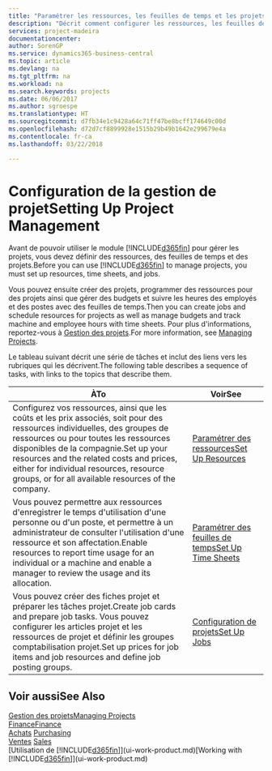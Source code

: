 ```yaml
---
title: "Paramétrer les ressources, les feuilles de temps et les projets| Microsoft Docs"
description: "Décrit comment configurer les ressources, les feuilles de temps et les projets pour la gestion des projets."
services: project-madeira
documentationcenter: 
author: SorenGP
ms.service: dynamics365-business-central
ms.topic: article
ms.devlang: na
ms.tgt_pltfrm: na
ms.workload: na
ms.search.keywords: projects
ms.date: 06/06/2017
ms.author: sgroespe
ms.translationtype: HT
ms.sourcegitcommit: d7fb34e1c9428a64c71ff47be8bcff174649c00d
ms.openlocfilehash: d72d7cf8899928e1515b29b49b1642e299679e4a
ms.contentlocale: fr-ca
ms.lasthandoff: 03/22/2018

---
```

# <a name="setting-up-project-management"></a><span data-ttu-id="30c0f-103">Configuration de la gestion de projet</span><span class="sxs-lookup"><span data-stu-id="30c0f-103">Setting Up Project Management</span></span>
<span data-ttu-id="30c0f-104">Avant de pouvoir utiliser le module [!INCLUDE[d365fin](includes/d365fin_md.md)] pour gérer les projets, vous devez définir des ressources, des feuilles de temps et des projets.</span><span class="sxs-lookup"><span data-stu-id="30c0f-104">Before you can use [!INCLUDE[d365fin](includes/d365fin_md.md)] to manage projects, you must set up resources, time sheets, and jobs.</span></span>

<span data-ttu-id="30c0f-105">Vous pouvez ensuite créer des projets, programmer des ressources pour des projets ainsi que gérer des budgets et suivre les heures des employés et des postes avec des feuilles de temps.</span><span class="sxs-lookup"><span data-stu-id="30c0f-105">Then you can create jobs and schedule resources for projects as well as manage budgets and track machine and employee hours with time sheets.</span></span> <span data-ttu-id="30c0f-106">Pour plus d'informations, reportez-vous à [Gestion des projets](projects-manage-projects.md).</span><span class="sxs-lookup"><span data-stu-id="30c0f-106">For more information, see [Managing Projects](projects-manage-projects.md).</span></span>  

<span data-ttu-id="30c0f-107">Le tableau suivant décrit une série de tâches et inclut des liens vers les rubriques qui les décrivent.</span><span class="sxs-lookup"><span data-stu-id="30c0f-107">The following table describes a sequence of tasks, with links to the topics that describe them.</span></span>

| <span data-ttu-id="30c0f-108">À</span><span class="sxs-lookup"><span data-stu-id="30c0f-108">To</span></span> | <span data-ttu-id="30c0f-109">Voir</span><span class="sxs-lookup"><span data-stu-id="30c0f-109">See</span></span> |
| --- | --- |
| <span data-ttu-id="30c0f-110">Configurez vos ressources, ainsi que les coûts et les prix associés, soit pour des ressources individuelles, des groupes de ressources ou pour toutes les ressources disponibles de la compagnie.</span><span class="sxs-lookup"><span data-stu-id="30c0f-110">Set up your resources and the related costs and prices, either for individual resources, resource groups, or for all available resources of the company.</span></span> |[<span data-ttu-id="30c0f-111">Paramétrer des ressources</span><span class="sxs-lookup"><span data-stu-id="30c0f-111">Set Up Resources</span></span>](projects-how-setup-resources.md) |
| <span data-ttu-id="30c0f-112">Vous pouvez permettre aux ressources d'enregistrer le temps d'utilisation d'une personne ou d'un poste, et permettre à un administrateur de consulter l'utilisation d'une ressource et son affectation.</span><span class="sxs-lookup"><span data-stu-id="30c0f-112">Enable resources to report time usage for an individual or a machine and enable a manager to review the usage and its allocation.</span></span> |[<span data-ttu-id="30c0f-113">Paramétrer des feuilles de temps</span><span class="sxs-lookup"><span data-stu-id="30c0f-113">Set Up Time Sheets</span></span>](projects-how-setup-time-sheets.md) |
| <span data-ttu-id="30c0f-114">Vous pouvez créer des fiches projet et préparer les tâches projet.</span><span class="sxs-lookup"><span data-stu-id="30c0f-114">Create job cards and prepare job tasks.</span></span> <span data-ttu-id="30c0f-115">Vous pouvez configurer les articles projet et les ressources de projet et définir les groupes comptabilisation projet.</span><span class="sxs-lookup"><span data-stu-id="30c0f-115">Set up prices for job items and job resources and define job posting groups.</span></span> |[<span data-ttu-id="30c0f-116">Configuration de projets</span><span class="sxs-lookup"><span data-stu-id="30c0f-116">Set Up Jobs</span></span>](projects-how-setup-jobs.md) |

## <a name="see-also"></a><span data-ttu-id="30c0f-117">Voir aussi</span><span class="sxs-lookup"><span data-stu-id="30c0f-117">See Also</span></span>
[<span data-ttu-id="30c0f-118">Gestion des projets</span><span class="sxs-lookup"><span data-stu-id="30c0f-118">Managing Projects</span></span>](projects-manage-projects.md)  
[<span data-ttu-id="30c0f-119">Finance</span><span class="sxs-lookup"><span data-stu-id="30c0f-119">Finance</span></span>](finance.md)  
<span data-ttu-id="30c0f-120">[Achats](purchasing-manage-purchasing.md)       </span><span class="sxs-lookup"><span data-stu-id="30c0f-120">[Purchasing](purchasing-manage-purchasing.md)       </span></span>  
<span data-ttu-id="30c0f-121">[Ventes](sales-manage-sales.md)   </span><span class="sxs-lookup"><span data-stu-id="30c0f-121">[Sales](sales-manage-sales.md)   </span></span>  
<span data-ttu-id="30c0f-122">[Utilisation de [!INCLUDE[d365fin](includes/d365fin_md.md)]](ui-work-product.md)</span><span class="sxs-lookup"><span data-stu-id="30c0f-122">[Working with [!INCLUDE[d365fin](includes/d365fin_md.md)]](ui-work-product.md)</span></span>  

